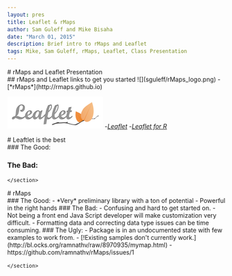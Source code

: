 ```yaml
---
layout: pres
title: Leaflet & rMaps
author: Sam Guleff and Mike Bisaha
date: "March 01, 2015"
description: Brief intro to rMaps and Leaflet
tags: Mike, Sam Guleff, rMaps, Leaflet, Class Presentation
---
```

<section>
	<section>
# rMaps and Leaflet Presentation
</section>
	<section>
## rMaps and Leaflet links to get you started
![](sguleff/rMaps_logo.png)
-[*rMaps*](http://rmaps.github.io)

![](sguleff/Leaflet_logo.png)
-[*Leaflet*](http://leafletjs.com)
-[*Leaflet for R*](http://rstudio.github.io/leaflet/)
</section>
</section>

<section>
	<section>
# Leaftlet is the best
	</section>
	<section>
### The Good:
		
###  The Bad:
	</section>
</section>

<section>
	<section>
# rMaps
	</section>
	<section>
### The Good:
	- *Very* preliminary library with a ton of potential
	- Powerful in the right hands
###  The Bad:
	- Confusing and hard to get started on.
	- Not being a front end Java Script developer will make customization very difficult.
	- Formatting data and correcting data type issues can be time consuming.
### The Ugly:
	- Package is in an undocumented state with few examples to work from.
	- [!Existing samples don't currently work.](http://bl.ocks.org/ramnathv/raw/8970935/mymap.html)
		- https://github.com/ramnathv/rMaps/issues/1
		
	</section>
</section>






